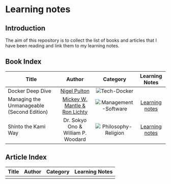 # Learning notes

## Introduction

The aim of this repository is to collect the list of books and articles that I have been reading and link them to my learning notes.

## Book Index

| Title | Author | Category | Learning Notes |
|---|:---:|:---:|:---:|
| Docker Deep Dive | [Nigel Pulton](https://nigelpoulton.com/) | ![Tech-Docker](https://img.shields.io/static/v1.svg?label=Tech&message=Docker&color=Blue) | |
| Managing the Unmanageable (Second Edition) | [ Mickey W. Mantle & Ron Lichty](https://managingtheunmanageable.net/) | ![Management-Software](https://img.shields.io/static/v1.svg?label=Management&message=Software&color=Purple) | [Learning notes](./management/managing_the_unmanageable.md)|
| Shinto the Kami Way | Dr. Sokyo Ono & William P. Woodard | ![Philosophy-Religion](https://img.shields.io/static/v1.svg?label=Philosophy&message=Religion&color=Red) | [Learning notes](./philosophy/shinto_the_kami_way.md)|

## Article Index

| Title | Author | Category | Learning Notes |
|---|:---:|:---:|:---:|
| | | | |
